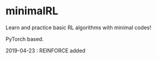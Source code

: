 # minimalRL

Learn and practice basic RL algorithms with minimal codes!

PyTorch based.

2019-04-23 : REINFORCE added
